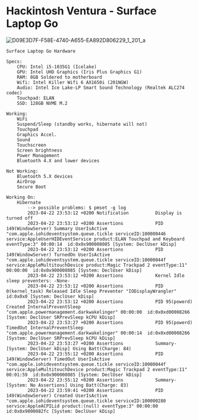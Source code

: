 # Hackintosh Ventura - Surface Laptop Go
![D09E3D7F-F58E-4740-A655-EA892D806229_1_201_a](https://user-images.githubusercontent.com/81677769/232604708-fa58a97c-e912-446c-8cca-060ff9e421c8.jpeg)

	Surface Laptop Go Hardware
	
	Specs:
		CPU: Intel i5-1035G1 (Icelake)
		GPU: Intel UHD Graphics (Iris Plus Graphics G1)
		RAM: 8GB Soldered to motherboard
		Wifi: Intel Killer Wifi 6 AX1650i (201NGW)
		Audio: Intel Ice Lake-LP Smart Sound Technology (Realtek ALC274 codec)
		Touchpad: ELAN
		SSD: 128GB NVME M.2

	Working:
		WiFi
		Suspend/Sleep (standby works, hibernate will not)
		Touchpad
		Graphics Accel.
		Sound
		Touchscreen
		Screen brightness
		Power Management
		Bluetooth 4.X and lower devices
		
	Not Working:
		Bluetooth 5.X devices
		AirDrop
 		Secure Boot

	Working On:
		Hibernate
			--> possible problems: $ pmset -g log
			2023-04-22 23:53:12 +0200 Notification        	Display is turned off 
			2023-04-22 23:53:12 +0200 Assertions          	PID 149(WindowServer) Summary UserIsActive "com.apple.iohideventsystem.queue.tickle serviceID:100000446 service:AppleUserHIDEventService product:ELAN Touchpad and Keyboard eventType:3" 00:00:14  id:0x0x900008085 [System: DeclUser kDisp]
			2023-04-22 23:53:12 +0200 Assertions          	PID 149(WindowServer) TurnedOn UserIsActive "com.apple.iohideventsystem.queue.tickle serviceID:10000044f service:AppleMultitouchDevice product:Magic Trackpad 2 eventType:11" 00:00:00  id:0x0x900008085 [System: DeclUser kDisp]          
			2023-04-22 23:53:12 +0200 Assertions          	Kernel Idle sleep preventers: -None-          
			2023-04-22 23:53:12 +0200 Assertions          	PID 0(kernel_task) Released Idle Sleep Preventer "IODisplayWrangler"  id:0x0x0 [System: DeclUser kDisp]          
			2023-04-22 23:53:12 +0200 Assertions          	PID 95(powerd) Created InternalPreventSleep "com.apple.powermanagement.darkwakelinger" 00:00:00  id:0x0xd00008266 [System: DeclUser SRPrevSleep kCPU kDisp]          
			2023-04-22 23:53:27 +0200 Assertions          	PID 95(powerd) TimedOut InternalPreventSleep "com.apple.powermanagement.darkwakelinger" 00:00:14  id:0x0xd00008266 [System: DeclUser SRPrevSleep kCPU kDisp]          
			2023-04-22 23:53:27 +0200 Assertions          	Summary- [System: DeclUser kDisp] Using Batt(Charge: 84)          
			2023-04-22 23:55:12 +0200 Assertions          	PID 149(WindowServer) TimedOut UserIsActive "com.apple.iohideventsystem.queue.tickle serviceID:10000044f service:AppleMultitouchDevice product:Magic Trackpad 2 eventType:11" 00:01:59  id:0x0x900008085 [System: DeclUser kDisp]          
			2023-04-22 23:55:12 +0200 Assertions          	Summary- [System: No Assertions] Using Batt(Charge: 83)          
			2023-04-22 23:59:41 +0200 Assertions          	PID 149(WindowServer) Created UserIsActive "com.apple.iohideventsystem.queue.tickle serviceID:100000280 service:AppleACPILid product:(null) eventType:3" 00:00:00  id:0x0x9000082fc [System: DeclUser kDisp]          

